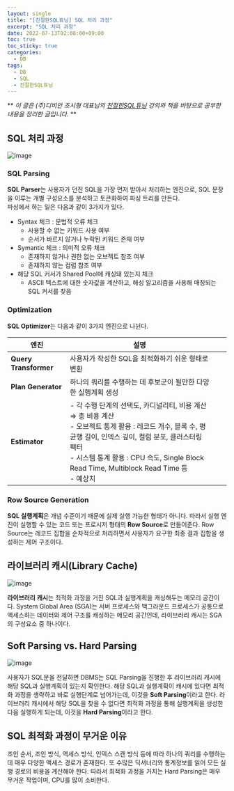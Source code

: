 ```yaml
---
layout: single
title: "[친절한SQL튜닝] SQL 처리 과정"
excerpt: "SQL 처리 과정"
date: 2022-07-13T02:08:00+09:00
toc: true
toc_sticky: true
categories:
  - DB 
tags:
  - DB
  - SQL
  - 친절한SQL튜닝
---
```

** 
*이 글은 (주)디비안 조시형 대표님의 [친절한SQL튜닝](http://www.kyobobook.co.kr/product/detailViewKor.laf?ejkGb=KOR&mallGb=KOR&barcode=9791196395704) 강의와 책을 바탕으로 공부한 내용을 정리한 글입니다.*
**

## SQL 처리 과정
![image](https://user-images.githubusercontent.com/60471550/178516427-21674d3f-5ec9-4c66-b5f9-166c4eab1788.png)

### SQL Parsing
**SQL Parser**는 사용자가 던진 SQL을 가장 먼저 받아서 처리하는 엔진으로, SQL 문장을 이루는 개별 구성요소를 분석하고 토큰화하여 파싱 트리를 만든다.<br>
파싱에서 하는 일은 다음과 같이 3가지가 있다.
- Syntax 체크 : 문법적 오류 체크
  - 사용할 수 없는 키워드 사용 여부
  - 순서가 바르지 않거나 누락된 키워드 존재 여부
- Symantic 체크 : 의미적 오류 체크
  - 존재하지 않거나 권한 없는 오브젝트 참조 여부
  - 존재하지 않는 컴럼 참조 여부
- 해당 SQL 커서가 Shared Pool에 캐싱돼 있는지 체크
  - ASCII 텍스트에 대한 숫자값을 계산하고, 해싱 알고리즘을 사용해 매칭되는 SQL 커서를 찾음

### Optimization
**SQL Optimizer**는 다음과 같이 3가지 엔진으로 나뉜다.

|엔진|설명|||
|---|---|---|---|
|**Query Transformer**|사용자가 작성한 SQL을 최적화하기 쉬운 형태로 변환 |||
|**Plan Generator**|하나의 쿼리를 수행하는 데 후보군이 될만한 다양한 실행계획 생성|||
|**Estimator**| - 각 수행 단계의 선택도, 카디널리티, 비용 계산 $\Rightarrow$ 총 비용 계산<br> - 오브젝트 통계 활용 : 레코드 개수, 블록 수, 평균행 길이, 인덱스 깊이, 컬럼 분포, 클러스터링 팩터<br> - 시스템 통계 활용 : CPU 속도, Single Block Read Time, Multiblock Read Time 등<br> - 예상치|

### Row Source Generation
**SQL 실행계획**은 개념 수준이기 때문에 실제 실행 가능한 형태가 아니다. 따라서 실행 엔진이 실행할 수 있는 코드 또는 프로시저 형태의 **Row Source**로 만들어준다. Row Source는 레코드 집합을 순차적으로 처리하면서 사용자가 요구한 최종 결과 집합을 생성하는 제어 구조이다.

## 라이브러리 캐시(Library Cache)
![image](https://user-images.githubusercontent.com/60471550/178539999-fbe32948-7d71-49f4-9e74-d245673f681d.png)

**라이브러리 캐시**는 최적화 과정을 거친 SQL과 실행계획을 캐싱해두는 메모리 공간이다. System Global Area (SGA)는 서버 프로세스와 백그라운드 프로세스가 공통으로 액세스하는 데이터와 제어 구조를 캐싱하는 메모리 공간인데, 라이브러리 캐시는 SGA의 구성요소 중 하나이다.

## Soft Parsing vs. Hard Parsing
![image](https://user-images.githubusercontent.com/60471550/178547157-c378f064-3051-4e0a-9bab-41405768b9af.png)

사용자가 SQL문을 전달하면 DBMS는 SQL Parsing을 진행한 후 라이브러리 캐시에 해당 SQL과 실행계획이 있는지 확인한다. 해당 SQL과 실행계획이 캐시에 있다면 최적화 과정을 생략하고 바로 실행단계로 넘어가는데, 이것을 **Soft Parsing**이라고 한다. 라이브러리 캐시에서 해당 SQL을 찾을 수 없다면 최적화 과정을 통해 실행계획을 생성한 다음 실행하게 되는데, 이것을 **Hard Parsing**이라고 한다.

## SQL 최적화 과정이 무거운 이유
조인 순서, 조인 방식, 액세스 방식, 인덱스 스캔 방식 등에 따라 하나의 쿼리를 수행하는데 매우 다양한 액세스 경로가 존재한다. 또 수많은 딕셔너리와 통계정보를 읽어 모든 실행 경로의 비용을 계산해야 한다. 따라서 최적화 과정을 거치는 Hard Parsing은 매우 무거운 작업이며, CPU를 많이 소비한다.